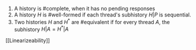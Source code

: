 1. A history is #complete, when it has no pending responses
2. A history $H$ is #well-formed if each thread's subhistory $H|P$ is sequential.
3. Two histories $H$ and $H^{*}$ are #equivalent if for every thread $A$, the subhistory $H|A = H^{*}|A$ 

[[Linearizeability]]